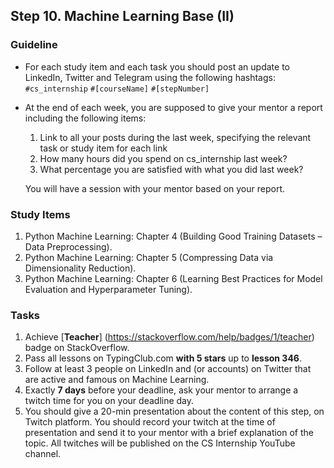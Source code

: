 ## Step 10. Machine Learning Base (II)

### Guideline

- For each study item and each task you should post an update to LinkedIn, Twitter and Telegram using the following hashtags:
`#cs_internship`
`#[courseName]`
`#[stepNumber]`

- At the end of each week, you are supposed to give your mentor a report including the following items:
  1. Link to all your posts during the last week, specifying the relevant task or study item for each link
  2. How many hours did you spend on cs_internship last week?
  3. What percentage you are satisfied with what you did last week?
  
  You will have a session with your mentor based on your report.
  
  
### Study Items

  1. Python Machine Learning: Chapter 4 (Building Good Training Datasets – Data Preprocessing).
  2. Python Machine Learning: Chapter 5 (Compressing Data via Dimensionality Reduction).
  3. Python Machine Learning: Chapter 6 (Learning Best Practices for Model Evaluation and Hyperparameter Tuning).

### Tasks

 1. Achieve [**Teacher**] (https://stackoverflow.com/help/badges/1/teacher) badge on StackOverflow.
 2. Pass all lessons on TypingClub.com **with 5 stars** up to **lesson 346**.
 3. Follow at least 3 people on LinkedIn and (or accounts) on Twitter that are active and famous on Machine Learning.
 4. Exactly **7 days** before your deadline, ask your mentor to arrange a twitch time for you on your deadline day.
 5. You should give a 20-min presentation about the content of this step, on Twitch platform. You should record your twitch at the time of presentation and send it to your mentor with a brief explanation of the topic. All twitches will be published on the CS Internship YouTube channel.



